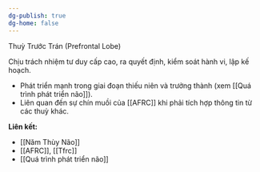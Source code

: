 ```yaml
---
dg-publish: true
dg-home: false
---
```

Thuỳ Trước Trán (Prefrontal Lobe)

Chịu trách nhiệm tư duy cấp cao, ra quyết định, kiểm soát hành vi, lập kế hoạch.

- Phát triển mạnh trong giai đoạn thiếu niên và trưởng thành (xem [[Quá trình phát triển não]]).
- Liên quan đến sự chín muồi của [[AFRC]] khi phải tích hợp thông tin từ các thuỳ khác.

**Liên kết:**
- [[Năm Thùy Não]]
- [[AFRC]], [[Tfrc]]
- [[Quá trình phát triển não]]